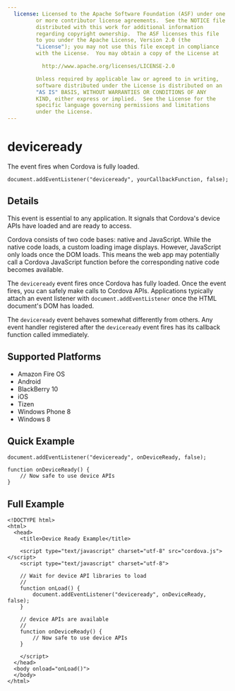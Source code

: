 ```yaml
---
  license: Licensed to the Apache Software Foundation (ASF) under one
         or more contributor license agreements.  See the NOTICE file
         distributed with this work for additional information
         regarding copyright ownership.  The ASF licenses this file
         to you under the Apache License, Version 2.0 (the
         "License"); you may not use this file except in compliance
         with the License.  You may obtain a copy of the License at

           http://www.apache.org/licenses/LICENSE-2.0

         Unless required by applicable law or agreed to in writing,
         software distributed under the License is distributed on an
         "AS IS" BASIS, WITHOUT WARRANTIES OR CONDITIONS OF ANY
         KIND, either express or implied.  See the License for the
         specific language governing permissions and limitations
         under the License.
---
```


# deviceready

The event fires when Cordova is fully loaded.

    document.addEventListener("deviceready", yourCallbackFunction, false);

## Details

This event is essential to any application. It signals that Cordova's
device APIs have loaded and are ready to access.

Cordova consists of two code bases: native and JavaScript. While the
native code loads, a custom loading image displays. However,
JavaScript only loads once the DOM loads. This means the web app may
potentially call a Cordova JavaScript function before the
corresponding native code becomes available.

The `deviceready` event fires once Cordova has fully loaded. Once the
event fires, you can safely make calls to Cordova APIs.  Applications
typically attach an event listener with `document.addEventListener`
once the HTML document's DOM has loaded.

The `deviceready` event behaves somewhat differently from others.  Any
event handler registered after the `deviceready` event fires has its
callback function called immediately.

## Supported Platforms

- Amazon Fire OS
- Android
- BlackBerry 10
- iOS
- Tizen
- Windows Phone 8
- Windows 8

## Quick Example

    document.addEventListener("deviceready", onDeviceReady, false);

    function onDeviceReady() {
        // Now safe to use device APIs
    }

## Full Example

    <!DOCTYPE html>
    <html>
      <head>
        <title>Device Ready Example</title>

        <script type="text/javascript" charset="utf-8" src="cordova.js"></script>
        <script type="text/javascript" charset="utf-8">

        // Wait for device API libraries to load
        //
        function onLoad() {
            document.addEventListener("deviceready", onDeviceReady, false);
        }

        // device APIs are available
        //
        function onDeviceReady() {
            // Now safe to use device APIs
        }

        </script>
      </head>
      <body onload="onLoad()">
      </body>
    </html>
